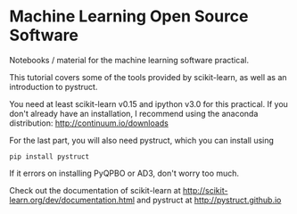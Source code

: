 Machine Learning Open Source Software
=====================================
Notebooks / material for the machine learning software practical.

This tutorial covers some of the tools provided by scikit-learn, as well as an
introduction to pystruct.

You need at least scikit-learn v0.15 and ipython v3.0 for this practical.
If you don't already have an installation, I recommend using the anaconda distribution:
http://continuum.io/downloads

For the last part, you will also need pystruct, which you can install using

    pip install pystruct

If it errors on installing PyQPBO or AD3, don't worry too much.

Check out the documentation of scikit-learn at http://scikit-learn.org/dev/documentation.html
and pystruct at http://pystruct.github.io

